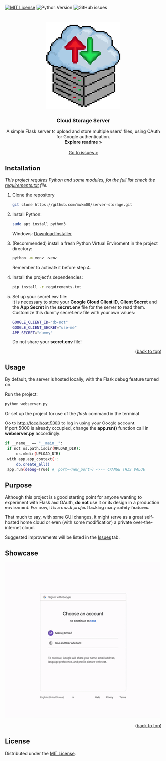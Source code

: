 <a name="readme-top"></a>
[![MIT License](https://img.shields.io/badge/License-MIT-green.svg)](https://choosealicense.com/licenses/mit/)
![Python Version](https://img.shields.io/pypi/pyversions/authlib)
![GitHub issues](https://img.shields.io/github/issues/mwkm00/server-storage)

#

<div align="center">
  <a>
    <img src="./misc/icon.png" alt="icon" width="240" height="280">
  </a>

  <h3 align="center">Cloud Storage Server</h3>

  <p align="center">
    A simple Flask server to upload and store multiple users' files, using OAuth for Google authentication.
    <br />
    <a><strong>Explore readme »</strong></a>
    <br />
    <br />
    <a href="https://github.com/mwkm00/server-storage/issues">Go to issues »</a>
  </p>
</div>

## Installation

_This project requires Python and some modules, for the full list check the <a href="https://github.com/mwkm00/server-storage/blob/experimental/requirements.txt">requirements.txt</a> file._

1. Clone the repository: 
   ```sh
   git clone https://github.com/mwkm00/server-storage.git
   ```
       
2. Install Python:    
   ```bash
   sudo apt install python3
   ```
   Windows: <a href="https://www.python.org/downloads/">Download Installer</a>    
        
3. (Recommended) install a fresh Python Virtual Enviroment in the project directory:
   ```bash
   python -m venv .venv
   ```    
   Remember to activate it before step 4.
       
4. Install the project's dependencies: 
   ```bash
   pip install -r requirements.txt
   ```
       
5. Set up your secret.env file:       
   It is necessary to store your **Google Cloud Client ID**, **Client Secret** and the **App Secret** in the **secret.env** file for the server to read them.
   Customize this dummy secret.env file with your own values:

   ```bash
   GOOGLE_CLIENT_ID="do-not"
   GOOGLE_CLIENT_SECRET="use-me"
   APP_SECRET="dummy"
   ```

   Do not share your **secret.env** file!
   <p align="right">(<a href="#readme-top">back to top</a>)</p> 
## Usage
   By default, the server is hosted locally, with the Flask debug feature turned on.
   
   Run the project: 
   ```bash
   python webserver.py
   ```
   Or set up the project for use of the _flask_ command in the terminal        
     
      
   Go to <a href="http://localhost:5000">http://localhost:5000</a> to log in using your Google account.     
   If port 5000 is already occupied, change the **app.run()** function call in **webserver.py** accordingly:
   
   ```bash
   if __name__ == "__main__":   
    if not os.path.isdir(UPLOAD_DIR):   
        os.mkdir(UPLOAD_DIR)   
    with app.app_context():   
        db.create_all()   
    app.run(debug=True) #, port=<new_port>) <--- CHANGE THIS VALUE   
   ```

## Purpose   
Although this project is a good starting point for anyone wanting to experiment with Flask and OAuth, __do not__ use it
or its design in a production enviroment. For now, it is a _mock project_ lacking many safety features.    

That much to say, with some GUI changes, it might serve as a great self-hosted home cloud or even (with some modification) a private over-the-internet cloud.   
    
Suggested improvements will be listed in the <a href="https://github.com/mwkm00/server-storage/issues">Issues</a> tab.


## Showcase
  <a>
    <img src="./misc/showcase.gif" alt="icon" width="500" height="500">
  </a>

<p align="right">(<a href="#readme-top">back to top</a>)</p>

## License

Distributed under the <a href="https://choosealicense.com/licenses/mit/">MIT License</a>.
